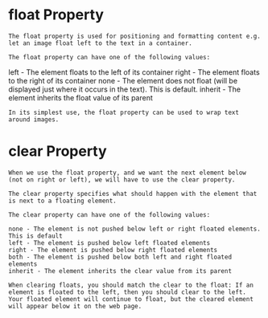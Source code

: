 # float Property
    The float property is used for positioning and formatting content e.g. let an image float left to the text in a container.

    The float property can have one of the following values:

   left - The element floats to the left of its container
    right - The element floats to the right of its container
    none - The element does not float (will be displayed just where it occurs in the text).
                This is default.
    inherit - The element inherits the float value of its parent
    
    In its simplest use, the float property can be used to wrap text around images.
# clear Property
    When we use the float property, and we want the next element below (not on right or left), we will have to use the clear property.

    The clear property specifies what should happen with the element that is next to a floating element.

    The clear property can have one of the following values:

    none - The element is not pushed below left or right floated elements. This is default
    left - The element is pushed below left floated elements
    right - The element is pushed below right floated elements
    both - The element is pushed below both left and right floated elements
    inherit - The element inherits the clear value from its parent
    
    When clearing floats, you should match the clear to the float: If an element is floated to the left, then you should clear to the left. Your floated element will continue to float, but the cleared element will appear below it on the web page.
